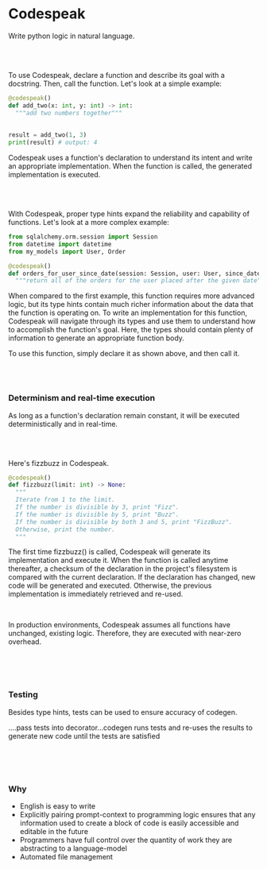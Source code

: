 





# Codespeak

Write python logic in natural language.

<br>

<br>

To use Codespeak, declare a function and describe its goal with a docstring. Then, call the function. Let's look at a simple example:

```python
@codespeak()
def add_two(x: int, y: int) -> int:
  """add two numbers together"""
  
 
result = add_two(1, 3) 
print(result) # output: 4  
```

Codespeak uses a function's declaration to understand its intent and write an appropriate implementation. When the function is called, the generated implementation is executed.

<br>

<br>

With Codespeak, proper type hints expand the reliability and capability of functions. Let's look at a more complex example:

```python
from sqlalchemy.orm.session import Session
from datetime import datetime
from my_models import User, Order

@codespeak()
def orders_for_user_since_date(session: Session, user: User, since_date: datetime) -> List[Order]:
  """return all of the orders for the user placed after the given date"""


```

When compared to the first example, this function requires more advanced logic, but its type hints contain much richer information about the data that the function is operating on. To write an implementation for this function, Codespeak will navigate through its types and use them to understand how to accomplish the function's goal. Here, the types should contain plenty of information to generate an appropriate function body. 

To use this function, simply declare it as shown above, and then call it.

<br>

<br>

### Determinism and real-time execution

As long as a function's declaration remain constant, it will be executed deterministically and in real-time. 

<br>

<br>

Here's fizzbuzz in Codespeak.

```python
@codespeak()
def fizzbuzz(limit: int) -> None:
  """
  Iterate from 1 to the limit.
  If the number is divisible by 3, print "Fizz".
  If the number is divisible by 5, print "Buzz".
  If the number is divisible by both 3 and 5, print "FizzBuzz".
  Otherwise, print the number.
  """
```

The first time fizzbuzz() is called, Codespeak will generate its implementation and execute it. When the function is called anytime thereafter, a checksum of the declaration in the project's filesystem is compared with the current declaration. If the declaration has changed, new code will be generated and executed. Otherwise, the previous implementation is immediately retrieved and re-used.

<br>

In production environments, Codespeak assumes all functions have unchanged, existing logic. Therefore, they are executed with near-zero overhead. 

<br>

<br>

<br>

### Testing

Besides type hints, tests can be used to ensure accuracy of codegen.

....pass tests into decorator...codegen runs tests and re-uses the results to generate new code until the tests are satisfied

<br>

<br>

<br>

### Why

- English is easy to write
- Explicitly pairing prompt-context to programming logic ensures that any information used to create a block of code is easily accessible and editable in the future
- Programmers have full control over the quantity of work they are abstracting to a language-model
- Automated file management







